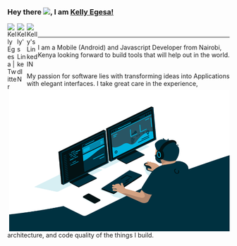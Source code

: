 ### Hey there <img src="https://media.giphy.com/media/hvRJCLFzcasrR4ia7z/giphy.gif" width="20px">, I am [Kelly Egesa!](https://kellyegesa.github.io/portfolio/)

<a href="https://twitter.com/K_Egesa">
  <img align="left" alt="Kelly Egesa | Twitter" width="22px" src="https://raw.githubusercontent.com/peterthehan/peterthehan/master/assets/twitter.svg" />
</a>

<a href="https://www.linkedin.com/in/kelly-egesa-7890131a1/">
  <img align="left" alt="Kelly's LinkedIN" width="22px" src="https://raw.githubusercontent.com/peterthehan/peterthehan/master/assets/linkedin.svg" />
</a>

<a href="mailto:kelly.egesa@gmail.com">
  <img align="left" alt="Kelly's LinkedIN" width="25px" src="https://upload.wikimedia.org/wikipedia/commons/7/7e/Gmail_icon_%282020%29.svg" />
</a>

<!-- ![visitors](https://visitor-badge.glitch.me/badge?page_id=kellyegesa.kellyegesa) -->

<br>
<hr>

<img align="right" alt="GIF" src="./assets/code.gif" width="500" height="320" />

I am a Mobile (Android) and Javascript Developer from Nairobi, Kenya looking forward to build tools that will help out in the world.

<br>
My passion for software lies with transforming ideas into Applications with elegant interfaces. I take great care in the experience, architecture, and code quality of the things I build.

<br>
